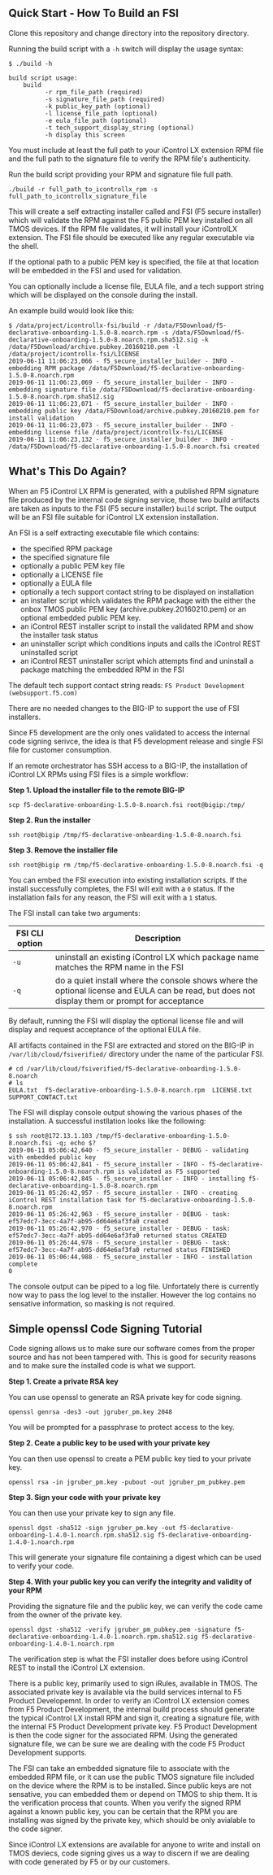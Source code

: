 ## Quick Start - How To Build an FSI ##

Clone this repository and change directory into the repository directory.

Running the build script with a `-h` switch will display the usage syntax:

```
$ ./build -h

build script usage:
    build 
          -r rpm_file_path (required)
          -s signature_file_path (required)
          -k public_key_path (optional)
          -l license_file_path (optional)
          -e eula_file_path (optional)
          -t tech_support_display_string (optional)
          -h display this screen
```

You must include at least the full path to your iControl LX extension RPM file and the full path to the signature file to verify the RPM file's authenticity.

Run the build script providing your RPM and signature file full path.

`./build -r full_path_to_icontrollx_rpm -s full_path_to_icontrollx_signature_file`

This will create a self extracting installer called and FSI (F5 secure installer) which will validate the RPM against the F5 public PEM key installed on all TMOS devices. If the RPM file validates, it will install your iControlLX extension. The FSI file should be executed like any regular executable via the shell.

If the optional path to a public PEM key is specified, the file at that location will be embedded in the FSI and used for validation.

You can optionally include a license file, EULA file, and a tech support string which will be displayed on the console during the install.


An example build would look like this:

```
$ /data/project/icontrollx-fsi/build -r /data/F5Download/f5-declarative-onboarding-1.5.0-8.noarch.rpm -s /data/F5Download/f5-declarative-onboarding-1.5.0-8.noarch.rpm.sha512.sig -k /data/F5Download/archive.pubkey.20160210.pem -l /data/project/icontrollx-fsi/LICENSE
2019-06-11 11:06:23,066 - f5_secure_installer_builder - INFO - embedding RPM package /data/F5Download/f5-declarative-onboarding-1.5.0-8.noarch.rpm
2019-06-11 11:06:23,069 - f5_secure_installer_builder - INFO - embedding signature file /data/F5Download/f5-declarative-onboarding-1.5.0-8.noarch.rpm.sha512.sig
2019-06-11 11:06:23,071 - f5_secure_installer_builder - INFO - embedding public key /data/F5Download/archive.pubkey.20160210.pem for install validation
2019-06-11 11:06:23,073 - f5_secure_installer_builder - INFO - embedding license file /data/project/icontrollx-fsi/LICENSE
2019-06-11 11:06:23,132 - f5_secure_installer_builder - INFO - /data/F5Download/f5-declarative-onboarding-1.5.0-8.noarch.fsi created
```

## What's This Do Again? ##

When an F5 iControl LX RPM is generated, with a published RPM signature file produced by the internal code signing service, those two build artifacts are taken as inputs to the FSI (F5 secure installer) `build` script. The output will be an FSI file suitable for iControl LX extension installation.

An FSI is a self extracting executable file which contains:

- the specified RPM package
- the specified signature file
- optionally a public PEM key file
- optionally a LICENSE file
- optionally a EULA file
- optionally a tech support contact string to be displayed on installation
- an installer script which validates the RPM package with the either the onbox TMOS public PEM key (archive.pubkey.20160210.pem) or an optional embedded public PEM key.
- an iControl REST installer script to install the validated RPM and show the installer task status
- an uninstaller script which conditions inputs and calls the iControl REST uninstalled script
- an iControl REST uninstaller script which attempts find and uninstall a package matching the embedded RPM in the FSI

The default tech support contact string reads: `F5 Product Development (websupport.f5.com)`

There are no needed changes to the BIG-IP to support the use of FSI installers.

Since F5 development are the only ones validated to access the internal code signing serivce, the idea is that F5 development release and single FSI file for customer consumption.

If an remote orchestrator has SSH access to a BIG-IP, the installation of iControl LX RPMs using FSI files is a simple workflow:

**Step 1. Upload the installer file to the remote BIG-IP**

```scp f5-declarative-onboarding-1.5.0-8.noarch.fsi root@bigip:/tmp/```

**Step 2. Run the installer**

```ssh root@bigip /tmp/f5-declarative-onboarding-1.5.0-8.noarch.fsi```

**Step 3. Remove the installer file**

```ssh root@bigip rm /tmp/f5-declarative-onboarding-1.5.0-8.noarch.fsi -q```

You can embed the FSI execution into existing installation scripts. If the install successfully completes, the FSI will exit with a `0` status. If the installation fails for any reason, the FSI will exit with a `1` status.

The FSI install can take two arguments:

| FSI CLI option | Description|
| --------------------- | ---------------|
| `-u` | uninstall an existing iControl LX which package name matches the RPM name in the FSI |
| `-q` | do a quiet install where the console shows where the optional license and EULA can be read, but does not display them or prompt for acceptance |

By default, running the FSI will display the optional license file and will display and request acceptance of the optional EULA file.

All artifacts contained in the FSI are extracted and stored on the BIG-IP in `/var/lib/cloud/fsiverified/` directory under the name of the particular FSI.

```
# cd /var/lib/cloud/fsiverified/f5-declarative-onboarding-1.5.0-8.noarch
# ls 
EULA.txt  f5-declarative-onboarding-1.5.0-8.noarch.rpm  LICENSE.txt  SUPPORT_CONTACT.txt
```

The FSI will display console output showing the various phases of the installation.  A successful instllation looks like the following:

```
$ ssh root@172.13.1.103 /tmp/f5-declarative-onboarding-1.5.0-8.noarch.fsi -q; echo $?
2019-06-11 05:06:42,640 - f5_secure_installer - DEBUG - validating with embedded public key
2019-06-11 05:06:42,841 - f5_secure_installer - INFO - f5-declarative-onboarding-1.5.0-8.noarch.rpm is validated as F5 supported
2019-06-11 05:06:42,845 - f5_secure_installer - INFO - installing f5-declarative-onboarding-1.5.0-8.noarch.rpm
2019-06-11 05:26:42,957 - f5_secure_installer - INFO - creating iControl REST installation task for f5-declarative-onboarding-1.5.0-8.noarch.rpm
2019-06-11 05:26:42,963 - f5_secure_installer - DEBUG - task: ef57edc7-3ecc-4a7f-ab95-dd64e6af3fa0 created
2019-06-11 05:26:42,970 - f5_secure_installer - DEBUG - task: ef57edc7-3ecc-4a7f-ab95-dd64e6af3fa0 returned status CREATED
2019-06-11 05:26:44,978 - f5_secure_installer - DEBUG - task: ef57edc7-3ecc-4a7f-ab95-dd64e6af3fa0 returned status FINISHED
2019-06-11 05:06:44,988 - f5_secure_installer - INFO - installation complete
0
```
The console output can be piped to a log file. Unfortately there is currently now way to pass the log level to the installer. However the log contains no sensative information, so masking is not required.

## Simple openssl Code Signing Tutorial ###

Code signing allows us to make sure our software comes from the proper source and has not been tampered with. This is good for security reasons and to make sure the installed code is what we support.

**Step 1. Create a private RSA key**

You can use openssl to generate an RSA private key for code signing.

`openssl genrsa -des3 -out jgruber_pm.key 2048`

You will be prompted for a passphrase to protect access to the key.

**Step 2. Ceate a public key to be used with your private key**

You can then use openssl to create a PEM public key tied to your private key.

`openssl rsa -in jgruber_pm.key -pubout -out jgruber_pm_pubkey.pem`

**Step 3. Sign your code with your private key**

You can then use your private key to sign any file.

`openssl dgst -sha512 -sign jgruber_pm.key -out f5-declarative-onboarding-1.4.0-1.noarch.rpm.sha512.sig f5-declarative-onboarding-1.4.0-1.noarch.rpm`

This will generate your signature file containing a digest which can be used to verify your code.

**Step 4. With your public key you can verify the integrity and validity of your RPM**

Providing the signature file and the public key, we can verify the code came from the owner of the private key.

`openssl dgst -sha512 -verify jgruber_pm_pubkey.pem -signature f5-declarative-onboarding-1.4.0-1.noarch.rpm.sha512.sig f5-declarative-onboarding-1.4.0-1.noarch.rpm`

The verification step is what the FSI installer does before using iControl REST to install the iControl LX extension. 

There is a public key, primarily used to sign iRules, available in TMOS. The associated private key is available via the build services internal to F5 Product Developemnt. In order to verify an iControl LX extension comes from F5 Product Development, the internal build process should generate the typical iControl LX install RPM and sign it, creating a signature file, with the internal F5 Product Development private key. F5 Product Development is then the code signer for the associated RPM. Using the generated signature file, we can be sure we are dealing with the code F5 Product Development supports.

The FSI can take an embedded signature file to associate with the embedded RPM file, or it can use the public TMOS signature file included on the device where the RPM is to be installed. Since public keys are not sensative, you can embedded them or depend on TMOS to ship them. It is the verification process that counts. When you verify the signed RPM against a known public key, you can be certain that the RPM you are installing was signed by the private key, which should be only avialable to the code signer.

Since iControl LX extensions are available for anyone to write and install on TMOS deviecs, code signing gives us a way to discern if we are dealing with code generated by F5 or by our customers.